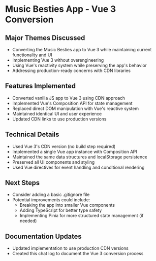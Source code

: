 # Music Besties App - Vue 3 Conversion

## Major Themes Discussed
- Converting the Music Besties app to Vue 3 while maintaining current functionality and UI
- Implementing Vue 3 without overengineering
- Using Vue's reactivity system while preserving the app's behavior
- Addressing production-ready concerns with CDN libraries

## Features Implemented
- Converted vanilla JS app to Vue 3 using CDN approach
- Implemented Vue's Composition API for state management
- Replaced direct DOM manipulation with Vue's reactive system
- Maintained identical UI and user experience
- Updated CDN links to use production versions

## Technical Details
- Used Vue 3's CDN version (no build step required)
- Implemented a single Vue app instance with Composition API
- Maintained the same data structures and localStorage persistence
- Preserved all UI components and styling
- Used Vue directives for event handling and conditional rendering

## Next Steps
- Consider adding a basic .gitignore file
- Potential improvements could include:
  - Breaking the app into smaller Vue components
  - Adding TypeScript for better type safety
  - Implementing Pinia for more structured state management (if needed)

## Documentation Updates
- Updated implementation to use production CDN versions
- Created this chat log to document the Vue 3 conversion process
